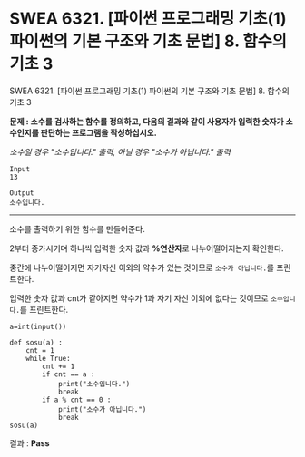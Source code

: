 # SWEA 6321. [파이썬 프로그래밍 기초(1) 파이썬의 기본 구조와 기초 문법] 8. 함수의 기초 3

SWEA 6321. [파이썬 프로그래밍 기초(1) 파이썬의 기본 구조와 기초 문법] 8. 함수의 기초 3



**문제 : 소수를 검사하는 함수를 정의하고, 다음의 결과와 같이 사용자가 입력한 숫자가 소수인지를 판단하는 프로그램을 작성하십시오.** 

*소수일 경우 "소수입니다." 출력, 아닐 경우 "소수가 아닙니다." 출력*

```
Input
13

Output
소수입니다.
```

---

소수를 출력하기 위한 함수를 만들어준다.

2부터 증가시키며 하나씩 입력한 숫자 값과 **%연산자**로 나누어떨어지는지 확인한다.

중간에 나누어떨어지면 자기자신 이외의 약수가 있는 것이므로 `소수가 아닙니다.`를 프린트한다.

입력한 숫자 값과 cnt가 같아지면 약수가 1과 자기 자신 이외에 없다는 것이므로 `소수입니다.`를 프린트한다.

```
a=int(input())

def sosu(a) :
    cnt = 1
    while True:
        cnt += 1
        if cnt == a :
            print("소수입니다.")
            break
        if a % cnt == 0 :
            print("소수가 아닙니다.")
            break
sosu(a)
```

결과 : **Pass**